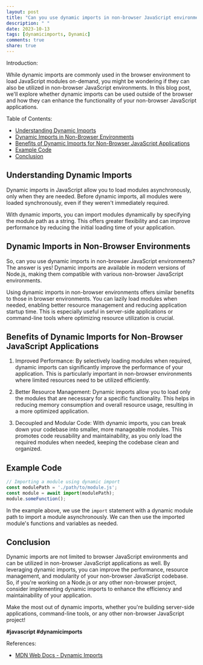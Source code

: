 ```yaml
---
layout: post
title: "Can you use dynamic imports in non-browser JavaScript environments?"
description: " "
date: 2023-10-13
tags: [dynamicimports, Dynamic]
comments: true
share: true
---
```


Introduction:

While dynamic imports are commonly used in the browser environment to load JavaScript modules on-demand, you might be wondering if they can also be utilized in non-browser JavaScript environments. In this blog post, we'll explore whether dynamic imports can be used outside of the browser and how they can enhance the functionality of your non-browser JavaScript applications.

Table of Contents:
- [Understanding Dynamic Imports](#understanding-dynamic-imports)
- [Dynamic Imports in Non-Browser Environments](#dynamic-imports-in-non-browser-environments)
- [Benefits of Dynamic Imports for Non-Browser JavaScript Applications](#benefits-of-dynamic-imports-for-non-browser-javascript-applications)
- [Example Code](#example-code)
- [Conclusion](#conclusion)

## Understanding Dynamic Imports

Dynamic imports in JavaScript allow you to load modules asynchronously, only when they are needed. Before dynamic imports, all modules were loaded synchronously, even if they weren't immediately required.

With dynamic imports, you can import modules dynamically by specifying the module path as a string. This offers greater flexibility and can improve performance by reducing the initial loading time of your application.

## Dynamic Imports in Non-Browser Environments

So, can you use dynamic imports in non-browser JavaScript environments? The answer is yes! Dynamic imports are available in modern versions of Node.js, making them compatible with various non-browser JavaScript environments.

Using dynamic imports in non-browser environments offers similar benefits to those in browser environments. You can lazily load modules when needed, enabling better resource management and reducing application startup time. This is especially useful in server-side applications or command-line tools where optimizing resource utilization is crucial.

## Benefits of Dynamic Imports for Non-Browser JavaScript Applications

1. Improved Performance: By selectively loading modules when required, dynamic imports can significantly improve the performance of your application. This is particularly important in non-browser environments where limited resources need to be utilized efficiently.

2. Better Resource Management: Dynamic imports allow you to load only the modules that are necessary for a specific functionality. This helps in reducing memory consumption and overall resource usage, resulting in a more optimized application.

3. Decoupled and Modular Code: With dynamic imports, you can break down your codebase into smaller, more manageable modules. This promotes code reusability and maintainability, as you only load the required modules when needed, keeping the codebase clean and organized.

## Example Code

```javascript
// Importing a module using dynamic import
const modulePath = './path/to/module.js';
const module = await import(modulePath);
module.someFunction();
```

In the example above, we use the `import` statement with a dynamic module path to import a module asynchronously. We can then use the imported module's functions and variables as needed.

## Conclusion

Dynamic imports are not limited to browser JavaScript environments and can be utilized in non-browser JavaScript applications as well. By leveraging dynamic imports, you can improve the performance, resource management, and modularity of your non-browser JavaScript codebase. So, if you're working on a Node.js or any other non-browser project, consider implementing dynamic imports to enhance the efficiency and maintainability of your application.

Make the most out of dynamic imports, whether you're building server-side applications, command-line tools, or any other non-browser JavaScript project!

**#javascript #dynamicimports**

References:
- [MDN Web Docs - Dynamic Imports](https://developer.mozilla.org/en-US/docs/Web/JavaScript/Reference/Statements/import#Dynamic_Imports)
